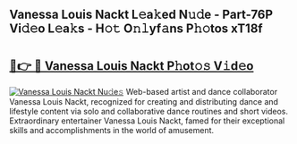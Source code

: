## Vanessa Louis Nackt L𝚎a𝚔ed N𝚞𝚍e - Part-76P Vi𝚍𝚎o L𝚎a𝚔s - H𝚘𝚝 O𝚗𝚕yf𝚊ns P𝚑𝚘tos xT18f

# <h2><a href="http://kfeeute.oniu.top/?m=Vanessa+Louis+Nackt">🔗👉 🔴 Vanessa Louis Nackt P𝚑ot𝚘𝚜 V𝚒d𝚎o</a></h2>

[![Vanessa Louis Nackt Nu𝚍e𝚜](https://i.imgur.com/0qMVB7G.gif)](http://kfeeute.oniu.top/?m=Vanessa+Louis+Nackt)
Web-based artist and dance collaborator Vanessa Louis Nackt, recognized for creating and distributing dance and lifestyle content via solo and collaborative dance routines and short videos. Extraordinary entertainer Vanessa Louis Nackt, famed for their exceptional skills and accomplishments in the world of amusement.  
